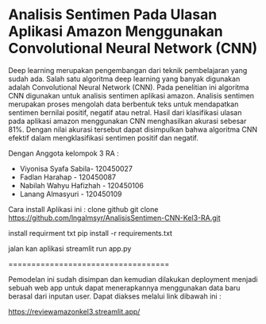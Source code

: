# Analisis Sentimen Pada Ulasan Aplikasi Amazon Menggunakan Convolutional Neural Network (CNN)

Deep learning merupakan pengembangan dari teknik pembelajaran yang sudah ada. Salah satu algoritma deep learning yang banyak digunakan adalah Convolutional Neural Network (CNN). Pada penelitian ini algoritma CNN digunakan untuk analisis sentimen aplikasi amazon. Analisis sentimen merupakan proses mengolah data berbentuk teks untuk mendapatkan sentimen bernilai positif, negatif atau netral. Hasil dari klasifikasi ulasan pada aplikasi amazon menggunakan CNN menghasilkan akurasi sebesar 81%. Dengan nilai akurasi tersebut dapat disimpulkan bahwa algoritma CNN efektif dalam mengklasifikasi sentimen positif dan negatif. 

Dengan Anggota kelompok 3 RA : 

- Viyonisa Syafa Sabila- 120450027
- Fadlan Harahap - 120450087
- Nabilah Wahyu Hafizhah - 120450106
- Lanang Almasyuri - 120450109

Cara install Aplikasi ini :
clone github
git clone https://github.com/lngalmsyr/AnalisisSentimen-CNN-Kel3-RA.git

install requirment txt 
pip install -r requirements.txt

jalan kan aplikasi 
streamlit run app.py 

===================================


Pemodelan ini sudah disimpan dan kemudian dilakukan deployment menjadi sebuah web app untuk dapat menerapkannya menggunakan data baru berasal dari inputan user.
Dapat diakses melalui link dibawah ini :

https://reviewamazonkel3.streamlit.app/
